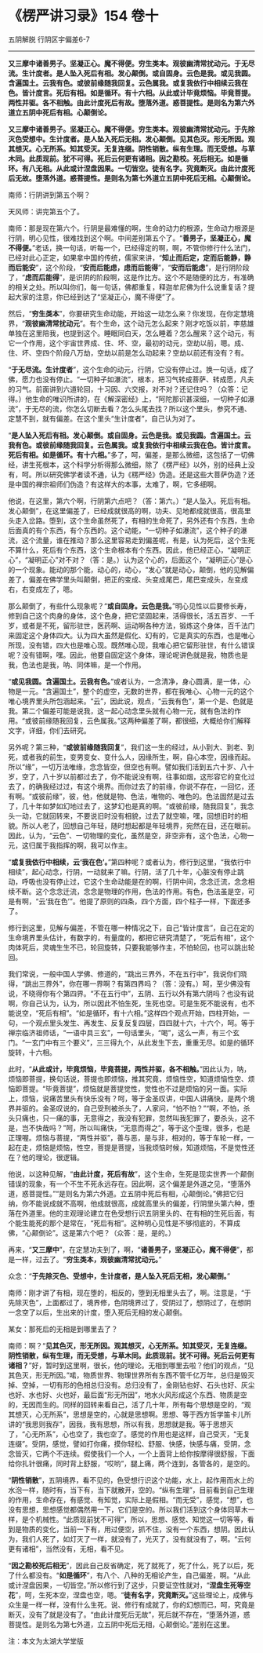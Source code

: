 # 《楞严讲习录》154 卷十

五阴解脱 行阴区宇偏差6-7

------

**又三摩中诸善男子。坚凝正心。魔不得便。穷生类本。观彼幽清常扰动元。于无尽流。生计度者。是人坠入死后有相。发心颠倒。或自固身。云色是我。或见我圆。含遍国土。云我有色。或彼前缘随我回复。云色属我。或复我依行中相续云我在色。皆计度言。死后有相。如是循环。有十六相。从此或计毕竟烦恼。毕竟菩提。两性并驱。各不相触。由此计度死后有故。堕落外道。惑菩提性。是则名为第六外道立五阴中死后有相。心颠倒论。**

**又三摩中诸善男子。坚凝正心。魔不得便。穷生类本。观彼幽清常扰动元。于先除灭色受想中。生计度者。是人坠入死后无相。发心颠倒。见其色灭。形无所因。观其想灭。心无所系。知其受灭。无复连缀。阴性销散。纵有生理。而无受想。与草木同。此质现前。犹不可得。死后云何更有诸相。因之勘校。死后相无。如是循环。有八无相。从此或计涅盘因果。一切皆空。徒有名字。究竟断灭。由此计度死后无故。堕落外道。惑菩提性。是则名为第七外道立五阴中死后无相。心颠倒论。**

南师：行阴讲到第五个啊？

天风师：讲完第五个了。

南师：那是现在第六个。行阴是最难懂的啊，生命的动力的根源，生命动力根源是行阴，明心见性，很难找到这个啊。中间差别第五个了。“**善男子，坚凝正心，魔不得便。**”老话，换一句话，听每一个，已经得定的啊，啊，不管你修行什么法门，已经对此心正定，如果拿中国的传统，儒家来讲，“**知止而后定，定而后能静，静而后能安**”，这个阶段，“**安而后能虑，虑而后能得**”，“**安而后能虑**”，是行阴阶段了，“**虑而后能得**”，是识阴的阶段啊，这是作比方。这个不是随便的比方，有准确的相关之处。所以叫你们，每一句话，佛都重复，释迦牟尼佛为什么说重复话？提起大家的注意，你已经到达了“坚凝正心，魔不得便”了。

然后，“**穷生类本**”，你要研究生命动能，开始这一动怎么来？你发现，在你定慧境界，“**观彼幽清常扰动元**”。有个生命，这个动元怎么起来？刚才吃饭以前，李慈雄单独在这里陪我，也提到这个。睡眠同白天，怎么睡着？怎么醒来？这个动元，有它一个作用，这个宇宙世界成、住、坏、空，最初的动元，空劫以前，嗯。成、住、坏、空四个阶段八万劫，空劫以前是怎么动起来？空劫以前还有没有？有。

“**于无尽流。生计度者**”，这个生命的动元，行阴，它没有停止过。换一句话，成了佛，愿力也没有停止。“一切种子如瀑流”，根本，把习气转成菩萨、转成愿，凡夫的习气。前面讲到六道轮回，十习因、六交报，对不对？还记住吗？（众答：记得。）他生命的唯识所讲的，在《解深密经》上，“阿陀那识甚深细，一切种子如瀑流”，于无尽的流，你怎么切断去看？怎么头尾去找？所以这个里头，参究不通、定慧不到，就有偏差。在这个里头“生计度者”，自己认为对了。

“**是人坠入死后有相。发心颠倒。或自固身。云色是我。或见我圆。含遍国土。云我有色。或彼前缘随我回复。云色属我。或复我依行中相续云我在色。皆计度言。死后有相。如是循环。有十六相。**”多了，呵，偏差，是那么微细，这包括了一切佛经，讲生死根本，这个科学分析得那么微细，除了《楞严经》以外，别的经典上没有，呵。所以研究佛学者读不通，认为《楞严经》伪造。还是这些大菩萨伪造？还是中国的禅宗祖师们伪造？有这样大的本事，太难了，啊，它多细啊。

他说，在这里，第六个啊，行阴第六点吧？（答：第六。）“是人坠入。死后有相。发心颠倒”，在这里偏差了，已经成就很高的啊，功夫、见地都成就很高，很高里头走入岔路。堕到，这个生命虽然死了，有相的生命死了，另外还有个东西，生命后面真的有个东西，有个东西的。这个动能，“一切种子如瀑流”，这个种子的瀑流，这个流量，谁在推动？那么这里容易走到偏差呢，有是，认为死后，这个生死不算什么，死后有个东西，这个生命根本有个东西。因此，他已经正心，“凝明正心”，“凝明正心”对不对？（答：是。）认为这个心的，后面这个，“凝明正心”是心的一个现象。能动的那个能，动心的，动心，“发心”就是动心，颠倒，他的见解偏差了，偏差在佛学里头叫颠倒，把正的变成、头变成尾巴，尾巴变成头，左变成右，右变成左了，嗯。

那么颠倒了，有些什么现象呢？“**或自固身。云色是我。**”明心见性以后要修长寿，修到自己这个肉身的身体，这个色身，把它坚固起来，活得很长，活五百岁、一千岁，或者是不死，留形驻世，医药啊、运动啊各种方法，锻炼这个身体，百千法门来固定这个身体四大。认为四大虽然是假化、幻有的，它是真实的东西，也是唯心所现，没有错，四大也是唯心现。既然唯心现，我唯心把它留形驻世，有什么错误呢？没有错啊，嘿。因此，他要自固定这个身体，理论呢讲色就是我，物质也是我，色法也是我，呐、同体嘛，是一个作用。

“**或见我圆。含遍国土。云我有色。**”或者认为，一念清净，身心圆满，是一体，心物是一元。“含遍国土”，整个的虚空，无数的世界，都在我唯心、心物一元的这个唯心境界里头所包涵起来。“云”，因此说，观点，“云我有色”，第一个是、色就是我。第二个偏差可能是说我，这一起心动念里头就有心物一元，就有色法的作用。“或彼前缘随我回复，云色属我。”这两种偏差了啊，都很细，大概给你们解释文字，详细，你们去研究。

另外呢？第三种，“**或彼前缘随我回复**”，我们这一生的经过，从小到大、到老、到死，或者我的前生，变男变女、变什么人，因缘所生，啊，自心本空，因缘而起。所以“缘”，一切万法唯缘，念念皆空，但空也有啊。譬如我们活到五六十岁、八十岁，空了，八十岁以前都过去了，你不能说没有啊，往事如烟，这形容它的变化过去了，的确我经过过，有这个境界。而你过去了的前缘，你说不存在，一回忆，还有啊。“或彼前缘”，彼，他，他就是物、色法，唯物的、唯色的。色法固然是过去了，几十年如梦如幻地过去了，这梦幻也是真的啊。“或彼前缘，随我回复”，我念头一动，它就回转来，不要说旧时没有相貌，过去了就空嘛，嘿，回想旧时的相貌。所以人老了，回想自己年轻，随时想起都是年轻境界，宛然在目，还在眼前。因此，认为，“云色”、一切物理的变化，虽然是空，非空非有，这个色法，心物一元，这归属于我指挥的啊，我可以作主。

“**或复我依行中相续，云‘我在色’。**”第四种呢？或者认为，修行到这里，“我依行中相续”，起心动念，行阴，一动就来了嘛。行阴，活了几十年，心脏没有停止跳动，呼吸也没有停止过，它这个生命动能是在的啊，行阴中间，念念迁流，念念相续不断。这个念念迁流，念念是物理的作用，色法的作用。有色，色法虽是空，可是有啊，“云‘我在色’”。他提了原则的四条，四个方面，四个柱子一样，下面还多了。

修行到这里，见解与偏差，不管在哪一种情况之下，自己“皆计度言”，自己在定的生命境界里头估计，有数字的，有量度的，都把它研究清楚了，“死后有相”，这个肉体死后，灵魂生生不已，轮回旋转，只要我能够作主，不怕轮回，也可以跳出轮回。

我们常说，一般中国人学佛、修道的，“跳出三界外，不在五行中”，我说你们晓得，“跳出三界外”，你在哪一界啊？有第四界吗？（答：没有。）呵，至少佛没有说，不晓得你有个第四界。“不在五行中”，五阴、五行以外有第六阴吗？也没有说啊，你自己认为，认为，所以因此不怕生死，生死也空。可是生死不能说有，也不能说空，“死后有相”。“如是循环，有十六相。”这样四个观点开始，四柱开始，一句，一个观点里头发生、再发生、反复反复四层，四四就十六，十六个，呵。等于禅宗临济祖师话，“一语中具三玄”，一句话里头，“喝”，这么一声，有三个玄门。“一玄门中有三个要义”，三三得九个，从此发生下去，重重无尽。如是的循环旋转，十六相。

此时，“**从此或计，毕竟烦恼，毕竟菩提，两性并驱，各不相触。**”因此认为，呐，烦恼即菩提，换句话说，菩提也即烦恼，推其究竟，烦恼性空，知道烦恼性空、烦恼即菩提。“毕竟菩提”，烦恼就是菩提觉性，觉性也不过是烦恼的另一面。实际上，烦恼，说痛苦里头有快乐没有？呵，等于金圣叹讲，中国人讲痛快，是两个境界并驱的。金圣叹说的，自己受刑被杀头了，人家问，“怕不怕？”“啊，不怕，杀头只痛也，只一痛的事，无意得之，我没有犯罪，忽然叫我犯罪了，要杀头，这不是，岂不快哉吗？”呵，所以叫痛快，“无意而得之”，等于这个歪理，很多，也是正理喔。烦恼与菩提，“两性并驱”，善与恶，是与非，相对的，等于车轮一样，一起在走，烦恼是烦恼，性空，菩提是菩提，当我烦恼时候，知道烦恼，不是觉性还在？他的理论，很逻辑。

他说，以这种见解，“**由此计度，死后有故**”，这个生命，生死是现实世界一个颠倒错误的现象，有一个不生不死永远存在。因此啊，这个偏差是外道之见，“堕落外道，惑菩提性。”“是则名为第六外道。立五阴中死后有相，心颠倒论。”佛把它归纳，你不能说成就不高啊，他成就很高，成就高里头的偏差，行阴里头第六种，堕落在外道里。他的主观理论建立在色受想行识五阴里头的、在有相的生死后面，有个能生能死的那个是常在，“死后有相”。这种明心见性是不够彻底的，不算成佛，“心颠倒论”。这是第六个吧？（众答：是，是的。）

再来，“**又三摩中**”，在定慧功夫到了，啊，“**诸善男子，坚凝正心，魔不得便**”，都是一样，过去了。“**穷生类本，观彼幽清常扰动元。**”

众念：“**于先除灭色、受想中，生计度者，是人坠入死后无相，发心颠倒。**”

南师：刚才讲了有相，现在堕的，相反的，堕到无相里头去了，啊。注意是，“于先除灭色”，上面都过了，境界修，色阴境界过了，受阴过了，想阴过了，在想阴一念空了以后，生出来的计度，堕入死后无相的发心颠倒。

某女：那死后的无相是到哪里去了？

南师：啊？“**见其色灭，形无所因。观其想灭，心无所系。知其受灭，无复连缀。阴性销散，纵有生理，而无受想，与草木同。此质现前。犹不可得。死后云何更有诸相？**”好，暂时到这里啊，很长，他的理论。无相到哪里去啦？他们的观点，“见其色灭，形无所因。”喏，物质世界、物理世界所有东西不管千亿万年，总归是毁灭掉、空掉，一切有形的色相总归没有。总归没有了，金刚钻也好、石头也好、灰尘也好、水也好、火也好，最后面“形无所因”，地水火风形成这个东西、物质是空的，无因而生的。同样的回转来看自己，活了几十年，所有每个思想是空的，“观其想灭，心无所系”，思想是空的，心就是思想啊。思想、等于西方哲学笛卡儿所讲的“我思则我存”，因我，我有思想，所以有我，思想就是我。等于思想灭了，“心无所系”，心也空了，我也空了。感觉的作用也是这样，自己受灭，“无复连缀”。受阴，感觉，譬如打你痛，摸你轻松、舒服、快感，快感与痛，受阴，念念皆灭，它两个不连续。假使我们一个人，一个上面背上给你按摩得很舒服，下面给你扎针很痛，同时背上舒服，“哎哟”，腿上痛，两个连到，各管各的，是空的。

“**阴性销散**”，五阴境界，看不见的，色受想行识这个功能，水上，起作用而水上的水泡一样，随时有，当下有，当下就散开，空的。“纵有生理”，目前看到自己生理的作用，生命存在，有感觉、有知觉，实际上是假相。“而无受”，感觉，“想”，也没有思想，思想感觉都偶然用一下，它们是空的。所以我们活到这个身体同草木一样，是个机械性。“此质现前犹不可得”，所以，思想、感觉、知觉这一切等等，看到是物质的变化，当前一下有，用过便空，抓不住，没有一个东西，想阴。因此认为，我们人死了，如灯灭了一样，就没有了，光灭了，没有就没有了，啊。“云何更有诸相”，当然没有，无相，看不见。

“**因之勘校死后相无**”，因此自己反省确定，死了就死了，死了什么，死了以后，死了什么都没有。“**如是循环**”，有八个、八种的无相论产生，自己偏差，啊。“从此或计涅盘因果，一切皆空。”所以修行到了这步，只要证空性就对，“**涅盘生死等空花**”，呵，生死本空，涅盘也空，嗯。“**徒有名字，究竟断灭。**”这些理论上，成佛与众生是一样一样，没有什么生死。说、修行有成就了，你的幻想而已，呵，究竟是断灭，没有了就是没有了。“由此计度死后无故”，死后就不存在，“堕落外道，惑菩提性。是则名为第七外道，立五阴中死后无相，心颠倒论。”差别在这里。

注：本文为太湖大学堂版


